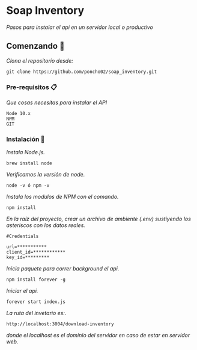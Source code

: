 # Soap Inventory

_Pasos para instalar el api en un servidor local o productivo_

## Comenzando 🚀

_Clona el repositorio desde:_

```
git clone https://github.com/poncho02/soap_inventory.git
```

### Pre-requisitos 📋

_Que cosas necesitas para instalar el API_

```
Node 10.x
NPM
GIT
```

### Instalación 🔧

_Instala Node.js._

```
brew install node
```
_Verificamos la versión de node._

```
node -v ó npm -v
```

_Instala los modulos de NPM con el comando._

```
npm install
```

_En la raíz del proyecto, crear un archivo de ambiente (.env) sustiyendo los asteriscos con los datos reales._

```
#Credentials

url=***********
client_id=************
key_id=*********

```

_Inicia paquete para correr background el api._

```
npm install forever -g
```

_Iniciar el api._

```
forever start index.js
```

_La ruta del invetario es:._

```
http://localhost:3004/download-inventory
```
_donde el localhost es el dominio del servidor en caso de estar en servidor web._
